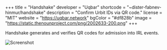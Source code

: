 +++
title = "Handshake"
developer = "Uqbar"
shortcode = "~dister-fabnev-hinmur/handshake"
description = "Confirm Urbit IDs via QR code."
license = "MIT"
website = "https://uqbar.network"
bgColor = "#df828b"
image = "https://static.thenounproject.com/png/2002633-200.png"
+++

Handshake generates and verifies QR codes for admission into IRL events. 

![Screenshot](https://storage.googleapis.com/media.urbit.org/site/ecosystem/applications/handshake.png)
